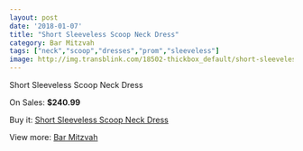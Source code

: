 ```yaml
---
layout: post
date: '2018-01-07'
title: "Short Sleeveless Scoop Neck Dress"
category: Bar Mitzvah
tags: ["neck","scoop","dresses","prom","sleeveless"]
image: http://img.transblink.com/18502-thickbox_default/short-sleeveless-scoop-neck-dress.jpg
---
```

Short Sleeveless Scoop Neck Dress

On Sales: **$240.99**
<a href="https://www.transblink.com/en/bar-mitzvah/5780-short-sleeveless-scoop-neck-dress.html"><amp-img layout="responsive" width="600" height="600" src="//img.transblink.com/18502-thickbox_default/short-sleeveless-scoop-neck-dress.jpg" alt="Short Sleeveless Scoop Neck Dress 0" /></a>
<a href="https://www.transblink.com/en/bar-mitzvah/5780-short-sleeveless-scoop-neck-dress.html"><amp-img layout="responsive" width="600" height="600" src="//img.transblink.com/18503-thickbox_default/short-sleeveless-scoop-neck-dress.jpg" alt="Short Sleeveless Scoop Neck Dress 1" /></a>

Buy it: [Short Sleeveless Scoop Neck Dress](https://www.transblink.com/en/bar-mitzvah/5780-short-sleeveless-scoop-neck-dress.html "Short Sleeveless Scoop Neck Dress")

View more: [Bar Mitzvah](https://www.transblink.com/en/2-bar-mitzvah "Bar Mitzvah")
